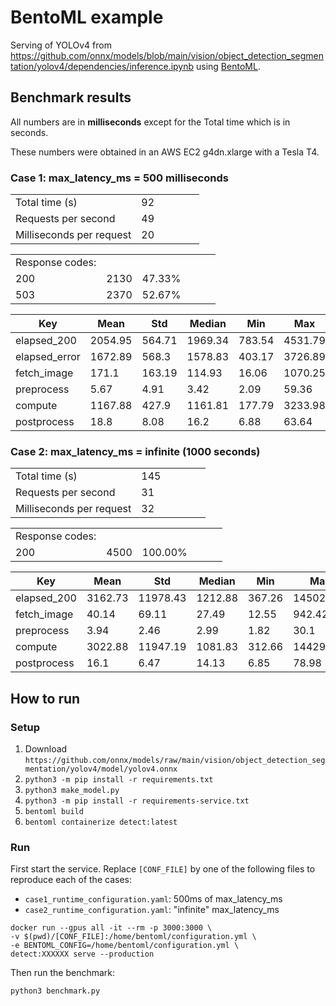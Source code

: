 
# BentoML example
Serving of YOLOv4 from https://github.com/onnx/models/blob/main/vision/object_detection_segmentation/yolov4/dependencies/inference.ipynb using [BentoML](https://github.com/bentoml/BentoML).
## Benchmark results
All numbers are in **milliseconds** except for the Total time which is in seconds.

These numbers were obtained in an AWS EC2 g4dn.xlarge with a Tesla T4.
### Case 1: max_latency_ms = 500 milliseconds

|                        |       |      |       |      |       |
|------------------------|-------|------|-------|------|-------|
|Total time (s)          |92     |      |       |      |       |
|Requests per second     |49     |      |       |      |       |
|Milliseconds per request|20     |      |       |      |       |

|                        |       |      |       |      |       |
|------------------------|-------|------|-------|------|-------|
|Response codes:         |       |      |       |      |       |
|200                     |2130   |47.33%|       |      |       |
|503                     |2370   |52.67%|       |      |       |

|Key                     |Mean   |Std   |Median |Min   |Max    |
|------------------------|-------|------|-------|------|-------|
|elapsed_200             |2054.95|564.71|1969.34|783.54|4531.79|
|elapsed_error           |1672.89|568.3 |1578.83|403.17|3726.89|
|fetch_image             |171.1  |163.19|114.93 |16.06 |1070.25|
|preprocess              |5.67   |4.91  |3.42   |2.09  |59.36  |
|compute                 |1167.88|427.9 |1161.81|177.79|3233.98|
|postprocess             |18.8   |8.08  |16.2   |6.88  |63.64  |


### Case 2: max_latency_ms = infinite (1000 seconds)

|                        |       |      |       |      |       |
|------------------------|-------|------|-------|------|-------|
|Total time (s)          |145    |      |       |      |       |
|Requests per second     |31     |      |       |      |       |
|Milliseconds per request|32     |      |       |      |       |

|                        |       |      |       |      |       |
|------------------------|-------|------|-------|------|-------|
|Response codes:         |       |      |       |      |       |
|200                     |4500   |100.00%|       |      |       |

|Key                     |Mean   |Std   |Median |Min   |Max    |
|------------------------|-------|------|-------|------|-------|
|elapsed_200             |3162.73|11978.43|1212.88|367.26|145022.34|
|fetch_image             |40.14  |69.11 |27.49  |12.55 |942.42 |
|preprocess              |3.94   |2.46  |2.99   |1.82  |30.1   |
|compute                 |3022.88|11947.19|1081.83|312.66|144292.8|
|postprocess             |16.1   |6.47  |14.13  |6.85  |78.98  |

## How to run
### Setup
1. Download `https://github.com/onnx/models/raw/main/vision/object_detection_segmentation/yolov4/model/yolov4.onnx`
2. `python3 -m pip install -r requirements.txt `
3. `python3 make_model.py`
4. `python3 -m pip install -r requirements-service.txt `
5. `bentoml build`
6. `bentoml containerize detect:latest`

### Run
First start the service. Replace `[CONF_FILE]` by one of the following files to reproduce each of the cases:

- `case1_runtime_configuration.yaml`: 500ms of max_latency_ms
- `case2_runtime_configuration.yaml`: "infinite" max_latency_ms

```
docker run --gpus all -it --rm -p 3000:3000 \
-v $(pwd)/[CONF_FILE]:/home/bentoml/configuration.yml \
-e BENTOML_CONFIG=/home/bentoml/configuration.yml \
detect:XXXXXX serve --production
```

Then run the benchmark:
```
python3 benchmark.py
```